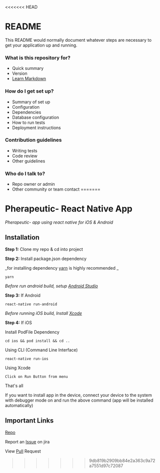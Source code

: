 <<<<<<< HEAD
# README #

This README would normally document whatever steps are necessary to get your application up and running.

### What is this repository for? ###

* Quick summary
* Version
* [Learn Markdown](https://bitbucket.org/tutorials/markdowndemo)

### How do I get set up? ###

* Summary of set up
* Configuration
* Dependencies
* Database configuration
* How to run tests
* Deployment instructions

### Contribution guidelines ###

* Writing tests
* Code review
* Other guidelines

### Who do I talk to? ###

* Repo owner or admin
* Other community or team contact
=======
# Pherapeutic- React Native App

_Pherapeutic-  app using react native for iOS & Android_

## Installation

**Step 1:** Clone my repo & cd into project

**Step 2:** Install package.json dependency

_for installing dependency [yarn](https://yarnpkg.com/lang/en/) is highly recommended _

```
yarn
```

_Before run android build, setup [Android Studio](https://facebook.github.io/react-native/docs/android-setup.html)_

**Step 3:** If Android

```
react-native run-android
```

_Before running iOS build, Install [Xcode](https://developer.apple.com/xcode/download/)_

**Step 4:** If iOS

Install PodFile Dependency

```
cd ios && pod install && cd ..
```

Using CLI (Command Line Interface)

```
react-native run-ios
```

Using Xcode

```
Click on Run Button from menu
```

That's all

If you want to install app in the device, connect your device to the system with debugger mode on and run the above command (app will be installed automatically)

## Important Links

[Repo](../../)

Report an [Issue](../..//jira) on jira

View [Pull](../../pull-requests) Request


>>>>>>> 9db819b2909bb84e2a363c9a72a7551d97c72087
